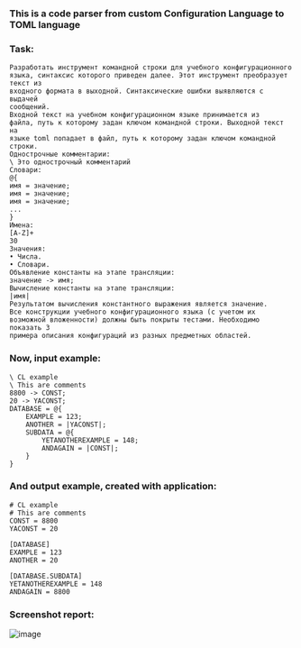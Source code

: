 ### This is a code parser from custom Configuration Language to TOML language

### Task:
```
Разработать инструмент командной строки для учебного конфигурационного 
языка, синтаксис которого приведен далее. Этот инструмент преобразует текст из 
входного формата в выходной. Синтаксические ошибки выявляются с выдачей 
сообщений. 
Входной текст на учебном конфигурационном языке принимается из 
файла, путь к которому задан ключом командной строки. Выходной текст на 
языке toml попадает в файл, путь к которому задан ключом командной строки. 
Однострочные комментарии: 
\ Это однострочный комментарий 
Словари: 
@{ 
имя = значение; 
имя = значение; 
имя = значение; 
... 
} 
Имена: 
[A-Z]+ 
30 
Значения: 
• Числа. 
• Словари. 
Объявление константы на этапе трансляции: 
значение -> имя; 
Вычисление константы на этапе трансляции: 
|имя| 
Результатом вычисления константного выражения является значение. 
Все конструкции учебного конфигурационного языка (с учетом их 
возможной вложенности) должны быть покрыты тестами. Необходимо показать 3 
примера описания конфигураций из разных предметных областей.
```
### Now, input example:
```
\ CL example
\ This are comments
8800 -> CONST;
20 -> YACONST;
DATABASE = @{
	EXAMPLE = 123;
	ANOTHER = |YACONST|;
	SUBDATA = @{
		YETANOTHEREXAMPLE = 148;
		ANDAGAIN = |CONST|;
	}
}
```
### And output example, created with application:
```
# CL example
# This are comments
CONST = 8800
YACONST = 20

[DATABASE]
EXAMPLE = 123
ANOTHER = 20

[DATABASE.SUBDATA]
YETANOTHEREXAMPLE = 148
ANDAGAIN = 8800
```
### Screenshot report:
![image](https://github.com/user-attachments/assets/6c4e72dc-ed6c-4389-b074-f9c4d37c040a)

